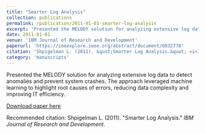 ```yaml
---
title: "Smarter Log Analysis"
collection: publications
permalink: /publication/2011-01-01-smarter-log-analysis
excerpt: 'Presented the MELODY solution for analyzing extensive log data to detect anomalies and prevent system crashes. The approach leveraged machine learning to highlight root causes of errors, reducing data complexity and improving IT efficiency.'
date: 2011-01-01
venue: 'IBM Journal of Research and Development'
paperurl: 'https://ieeexplore.ieee.org/abstract/document/6032778'
citation: 'Shpigelman L. (2011). &quot;Smarter Log Analysis.&quot; <i>IBM Journal of Research and Development</i>.'
category: 'manuscripts'
---
```

Presented the MELODY solution for analyzing extensive log data to detect anomalies and prevent system crashes. The approach leveraged machine learning to highlight root causes of errors, reducing data complexity and improving IT efficiency.

[Download paper here](https://ieeexplore.ieee.org/abstract/document/6032778)

Recommended citation: Shpigelman L. (2011). "Smarter Log Analysis." <i>IBM Journal of Research and Development</i>.